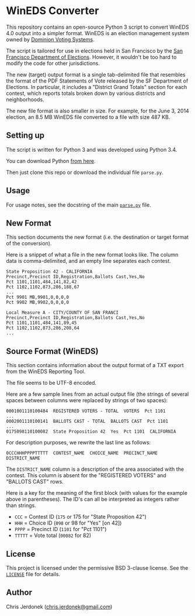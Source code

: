 WinEDS Converter
================

This repository contains an open-source Python 3 script to convert
WinEDS 4.0 output into a simpler format.  WinEDS is an election
management system owned by [Dominion Voting Systems][dominion].

The script is tailored for use in elections held in San Francisco by the
[San Francisco Department of Elections][sf-elections].  However,
it wouldn't be too hard to modify the code for other jurisdictions.

The new (target) output format is a single tab-delimited file that
resembles the format of the PDF Statements of Vote released by the
SF Department of Elections.  In particular, it includes a
"District Grand Totals" section for each contest, which reports totals
broken down by various districts and neighborhoods.

The new file format is also smaller in size.  For example, for the
June 3, 2014 election, an 8.5 MB WinEDS file converted to a file with
size 487 KB.


Setting up
----------

The script is written for Python 3 and was developed using Python 3.4.

You can download Python [from here][python-download].

Then just clone this repo or download the individual file `parse.py`.


Usage
-----

For usage notes, see the docstring of the main [`parse.py`](parse.py#L6)
file.


New Format
----------

This section documents the new format (i.e. the destination or target
format of the conversion).

Here is a snippet of what a file in the new format looks like.  The
column data is comma-delimited, and an empty line separates each contest.

    State Proposition 42 - CALIFORNIA
    Precinct,Precinct ID,Registration,Ballots Cast,Yes,No
    Pct 1101,1101,484,141,82,42
    Pct 1102,1102,873,286,188,67
    ...
    Pct 9901 MB,9901,0,0,0,0
    Pct 9902 MB,9902,0,0,0,0

    Local Measure A - CITY/COUNTY OF SAN FRANCI
    Precinct,Precinct ID,Registration,Ballots Cast,Yes,No
    Pct 1101,1101,484,141,89,45
    Pct 1102,1102,873,286,208,64
    ...


Source Format (WinEDS)
----------------------

This section contains information about the output format of a TXT
export from the WinEDS Reporting Tool.

The file seems to be UTF-8 encoded.

Here are a few sample lines from an actual output file (the strings of
several spaces between columns were replaced by strings of two spaces):

    0001001110100484  REGISTERED VOTERS - TOTAL  VOTERS  Pct 1101
    ...
    0002001110100141  BALLOTS CAST - TOTAL  BALLOTS CAST  Pct 1101
    ...
    0175098110100082  State Proposition 42  Yes  Pct 1101  CALIFORNIA

For description purposes, we rewrite the last line as follows:

    0CCCHHHPPPPTTTTT  CONTEST_NAME  CHOICE_NAME  PRECINCT_NAME  DISTRICT_NAME

The `DISTRICT_NAME` column is a description of the area associated
with the contest.  This column is absent for the "REGISTERED VOTERS"
and "BALLOTS CAST" rows.

Here is a key for the meaning of the first block (with values for the
example above in parentheses).  The ID's can all be interpreted as
integers rather than strings.

* `CCC` = Contest ID (`175` or 175 for "State Proposition 42")
* `HHH` = Choice ID (`098` or 98 for "Yes" [on 42])
* `PPPP` = Precinct ID (`1101` for "Pct 1101")
* `TTTTT` = Vote total (`00082` for 82)


License
-------

This project is licensed under the permissive BSD 3-clause license.
See the [`LICENSE`](LICENSE) file for details.


Author
------

Chris Jerdonek (<chris.jerdonek@gmail.com>)


[dominion]: http://www.dominionvoting.com/
[python-download]: https://www.python.org/downloads/
[sf-elections]: http://sfelections.org
